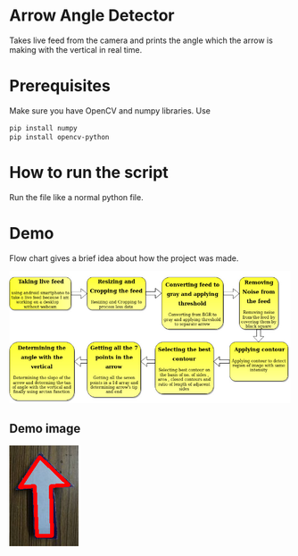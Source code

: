# Arrow Angle Detector

Takes live feed from the camera and prints the angle which the arrow is making with the vertical in real time.

# Prerequisites

Make sure you have OpenCV and numpy libraries.
Use 
```
pip install numpy
pip install opencv-python
```
# How to run the script

Run the file like a normal python file.

# Demo

Flow chart gives a brief idea about how the project was made.

![flowchart](flowchart.jpg)

## Demo image

![demo_image](demo%20image.jpg)

